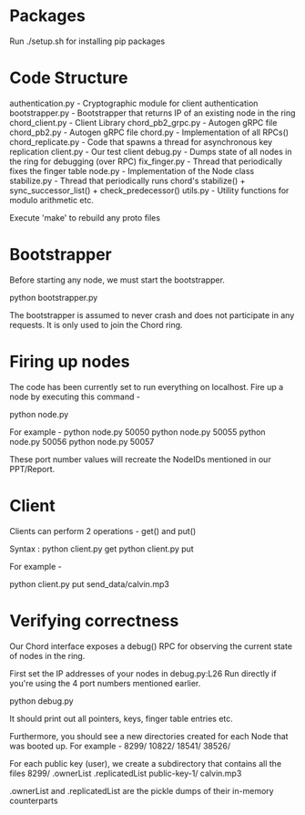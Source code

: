 Packages
================

Run ./setup.sh for installing pip packages

Code Structure
================
authentication.py - Cryptographic module for client authentication
bootstrapper.py - Bootstrapper that returns IP of an existing node in the ring
chord_client.py - Client Library
chord_pb2_grpc.py - Autogen gRPC file
chord_pb2.py - Autogen gRPC file
chord.py - Implementation of all RPCs()
chord_replicate.py - Code that spawns a thread for asynchronous key replication
client.py - Our test client
debug.py - Dumps state of all nodes in the ring for debugging (over RPC)
fix_finger.py - Thread that periodically fixes the finger table
node.py - Implementation of the Node class
stabilize.py - Thread that periodically runs chord's stabilize() + sync_successor_list() + check_predecessor()
utils.py - Utility functions for modulo arithmetic etc.

Execute 'make' to rebuild any proto files

Bootstrapper
================

Before starting any node, we must start the bootstrapper.

python bootstrapper.py

The bootstrapper is assumed to never crash and does not participate
in any requests. It is only used to join the Chord ring.

Firing up nodes
=================

The code has been currently set to run everything on localhost.
Fire up a node by executing this command - 

python node.py <port number>

For example - 
python node.py 50050
python node.py 50055
python node.py 50056
python node.py 50057

These port number values will recreate the NodeIDs mentioned in
our PPT/Report.

Client
=================

Clients can perform 2 operations - get() and put()

Syntax : 
python client.py get <path-to-file>
python client.py put <path-to-file>

For example - 

python client.py put send_data/calvin.mp3

Verifying correctness
=================

Our Chord interface exposes a debug() RPC for observing the current
state of nodes in the ring.

First set the IP addresses of your nodes in debug.py:L26
Run directly if you're using the 4 port numbers mentioned earlier.

python debug.py

It should print out all pointers, keys, finger table entries etc.

Furthermore, you should see a new directories created for each
Node that was booted up. For example - 
8299/
10822/
18541/
38526/

For each public key (user), we create a subdirectory that contains all the files
8299/
    .ownerList
    .replicatedList
    public-key-1/
        calvin.mp3

.ownerList and .replicatedList are the pickle dumps of their in-memory counterparts
